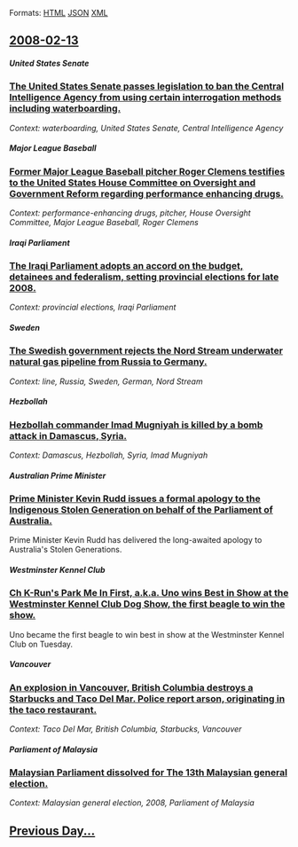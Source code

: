 
Formats: [HTML](2008/02/13/index.html)  [JSON](2008/02/13/index.json)  [XML](2008/02/13/index.xml)  

## [2008-02-13](/news/2008/02/13/index.md)

##### United States Senate
### [ The United States Senate passes legislation to ban the Central Intelligence Agency from using certain interrogation methods including waterboarding. ](/news/2008/02/13/the-united-states-senate-passes-legislation-to-ban-the-central-intelligence-agency-from-using-certain-interrogation-methods-including-water.md)
_Context: waterboarding, United States Senate, Central Intelligence Agency_

##### Major League Baseball
### [ Former Major League Baseball pitcher Roger Clemens testifies to the United States House Committee on Oversight and Government Reform regarding performance enhancing drugs. ](/news/2008/02/13/former-major-league-baseball-pitcher-roger-clemens-testifies-to-the-united-states-house-committee-on-oversight-and-government-reform-regard.md)
_Context: performance-enhancing drugs, pitcher, House Oversight Committee, Major League Baseball, Roger Clemens_

##### Iraqi Parliament
### [ The Iraqi Parliament adopts an accord on the budget, detainees and federalism, setting provincial elections for late 2008. ](/news/2008/02/13/the-iraqi-parliament-adopts-an-accord-on-the-budget-detainees-and-federalism-setting-provincial-elections-for-late-2008.md)
_Context: provincial elections, Iraqi Parliament_

##### Sweden
### [ The Swedish government rejects the Nord Stream underwater natural gas pipeline from Russia to Germany. ](/news/2008/02/13/the-swedish-government-rejects-the-nord-stream-underwater-natural-gas-pipeline-from-russia-to-germany.md)
_Context: line, Russia, Sweden, German, Nord Stream_

##### Hezbollah
### [ Hezbollah commander Imad Mugniyah is killed by a bomb attack in Damascus, Syria. ](/news/2008/02/13/hezbollah-commander-imad-mugniyah-is-killed-by-a-bomb-attack-in-damascus-syria.md)
_Context: Damascus, Hezbollah, Syria, Imad Mugniyah_

##### Australian Prime Minister
### [ Prime Minister Kevin Rudd issues a formal apology to the Indigenous Stolen Generation on behalf of the Parliament of Australia. ](/news/2008/02/13/prime-minister-kevin-rudd-issues-a-formal-apology-to-the-indigenous-stolen-generation-on-behalf-of-the-parliament-of-australia.md)
Prime Minister Kevin Rudd has delivered the long-awaited apology to Australia&#039;s Stolen Generations.

##### Westminster Kennel Club
### [ Ch K-Run's Park Me In First, a.k.a. Uno wins Best in Show at the Westminster Kennel Club Dog Show, the first beagle to win the show. ](/news/2008/02/13/ch-k-run-s-park-me-in-first-a-k-a-uno-wins-best-in-show-at-the-westminster-kennel-club-dog-show-the-first-beagle-to-win-the-show.md)
Uno became the first beagle to win best in show at the Westminster Kennel Club on Tuesday.

##### Vancouver
### [ An explosion in Vancouver, British Columbia destroys a Starbucks and Taco Del Mar. Police report arson, originating in the taco restaurant. ](/news/2008/02/13/an-explosion-in-vancouver-british-columbia-destroys-a-starbucks-and-taco-del-mar-police-report-arson-originating-in-the-taco-restaurant.md)
_Context: Taco Del Mar, British Columbia, Starbucks, Vancouver_

##### Parliament of Malaysia
### [ Malaysian Parliament dissolved for The 13th Malaysian general election. ](/news/2008/02/13/malaysian-parliament-dissolved-for-the-13th-malaysian-general-election.md)
_Context: Malaysian general election, 2008, Parliament of Malaysia_

## [Previous Day...](/news/2008/02/12/index.md)

